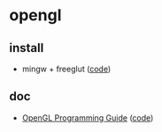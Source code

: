 # opengl

## install

- mingw + freeglut ([code](./install/mingw%20+%20freeglut))

## doc

- [OpenGL Programming Guide](https://www.glprogramming.com/red/) ([code](./doc/OpenGL%20Programming%20Guide))

